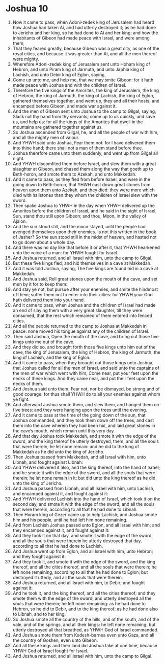 ﻿# Joshua 10
1. Now it came to pass, when Adoni-zedek king of Jerusalem had heard how Joshua had taken Ai, and had utterly destroyed it; as he had done to Jericho and her king, so he had done to Ai and her king; and how the inhabitants of Gibeon had made peace with Israel, and were among them; 
2. That they feared greatly, because Gibeon was a great city, as one of the royal cities, and because it was greater than Ai, and all the men thereof were mighty. 
3. Wherefore Adoni-zedek king of Jerusalem sent unto Hoham king of Hebron, and unto Piram king of Jarmuth, and unto Japhia king of Lachish, and unto Debir king of Eglon, saying, 
4. Come up unto me, and help me, that we may smite Gibeon: for it hath made peace with Joshua and with the children of Israel. 
5. Therefore the five kings of the Amorites, the king of Jerusalem, the king of Hebron, the king of Jarmuth, the king of Lachish, the king of Eglon, gathered themselves together, and went up, they and all their hosts, and encamped before Gibeon, and made war against it. 
6.  And the men of Gibeon sent unto Joshua to the camp to Gilgal, saying, Slack not thy hand from thy servants; come up to us quickly, and save us, and help us: for all the kings of the Amorites that dwell in the mountains are gathered together against us. 
7. So Joshua ascended from Gilgal, he, and all the people of war with him, and all the mighty men of valour. 
8.  And YHWH said unto Joshua, Fear them not: for I have delivered them into thine hand; there shall not a man of them stand before thee. 
9. Joshua therefore came unto them suddenly, and went up from Gilgal all night. 
10. And YHWH discomfited them before Israel, and slew them with a great slaughter at Gibeon, and chased them along the way that goeth up to Beth-horon, and smote them to Azekah, and unto Makkedah. 
11. And it came to pass, as they fled from before Israel, and were in the going down to Beth-horon, that YHWH cast down great stones from heaven upon them unto Azekah, and they died: they were more which died with hailstones than they whom the children of Israel slew with the sword. 
12.  Then spake Joshua to YHWH in the day when YHWH delivered up the Amorites before the children of Israel, and he said in the sight of Israel, Sun, stand thou still upon Gibeon; and thou, Moon, in the valley of Ajalon. 
13. And the sun stood still, and the moon stayed, until the people had avenged themselves upon their enemies. Is not this written in the book of Jasher? So the sun stood still in the midst of heaven, and hasted not to go down about a whole day. 
14. And there was no day like that before it or after it, that YHWH hearkened unto the voice of a man: for YHWH fought for Israel. 
15.  And Joshua returned, and all Israel with him, unto the camp to Gilgal. 
16. But these five kings fled, and hid themselves in a cave at Makkedah. 
17. And it was told Joshua, saying, The five kings are found hid in a cave at Makkedah. 
18. And Joshua said, Roll great stones upon the mouth of the cave, and set men by it for to keep them: 
19. And stay ye not, but pursue after your enemies, and smite the hindmost of them; suffer them not to enter into their cities: for YHWH your God hath delivered them into your hand. 
20. And it came to pass, when Joshua and the children of Israel had made an end of slaying them with a very great slaughter, till they were consumed, that the rest which remained of them entered into fenced cities. 
21. And all the people returned to the camp to Joshua at Makkedah in peace: none moved his tongue against any of the children of Israel. 
22. Then said Joshua, Open the mouth of the cave, and bring out those five kings unto me out of the cave. 
23. And they did so, and brought forth those five kings unto him out of the cave, the king of Jerusalem, the king of Hebron, the king of Jarmuth, the king of Lachish, and the king of Eglon. 
24. And it came to pass, when they brought out those kings unto Joshua, that Joshua called for all the men of Israel, and said unto the captains of the men of war which went with him, Come near, put your feet upon the necks of these kings. And they came near, and put their feet upon the necks of them. 
25. And Joshua said unto them, Fear not, nor be dismayed, be strong and of good courage: for thus shall YHWH do to all your enemies against whom ye fight. 
26. And afterward Joshua smote them, and slew them, and hanged them on five trees: and they were hanging upon the trees until the evening. 
27. And it came to pass at the time of the going down of the sun, that Joshua commanded, and they took them down off the trees, and cast them into the cave wherein they had been hid, and laid great stones in the cave’s mouth, which remain until this very day. 
28.  And that day Joshua took Makkedah, and smote it with the edge of the sword, and the king thereof he utterly destroyed, them, and all the souls that were therein; he let none remain: and he did to the king of Makkedah as he did unto the king of Jericho. 
29. Then Joshua passed from Makkedah, and all Israel with him, unto Libnah, and fought against Libnah: 
30. And YHWH delivered it also, and the king thereof, into the hand of Israel; and he smote it with the edge of the sword, and all the souls that were therein; he let none remain in it; but did unto the king thereof as he did unto the king of Jericho. 
31.  And Joshua passed from Libnah, and all Israel with him, unto Lachish, and encamped against it, and fought against it: 
32. And YHWH delivered Lachish into the hand of Israel, which took it on the second day, and smote it with the edge of the sword, and all the souls that were therein, according to all that he had done to Libnah. 
33.  Then Horam king of Gezer came up to help Lachish; and Joshua smote him and his people, until he had left him none remaining. 
34.  And from Lachish Joshua passed unto Eglon, and all Israel with him; and they encamped against it, and fought against it: 
35. And they took it on that day, and smote it with the edge of the sword, and all the souls that were therein he utterly destroyed that day, according to all that he had done to Lachish. 
36. And Joshua went up from Eglon, and all Israel with him, unto Hebron; and they fought against it: 
37. And they took it, and smote it with the edge of the sword, and the king thereof, and all the cities thereof, and all the souls that were therein; he left none remaining, according to all that he had done to Eglon; but destroyed it utterly, and all the souls that were therein. 
38.  And Joshua returned, and all Israel with him, to Debir; and fought against it: 
39. And he took it, and the king thereof, and all the cities thereof; and they smote them with the edge of the sword, and utterly destroyed all the souls that were therein; he left none remaining: as he had done to Hebron, so he did to Debir, and to the king thereof; as he had done also to Libnah, and to her king. 
40.  So Joshua smote all the country of the hills, and of the south, and of the vale, and of the springs, and all their kings: he left none remaining, but utterly destroyed all that breathed, as YHWH God of Israel commanded. 
41. And Joshua smote them from Kadesh-barnea even unto Gaza, and all the country of Goshen, even unto Gibeon. 
42. And all these kings and their land did Joshua take at one time, because YHWH God of Israel fought for Israel. 
43. And Joshua returned, and all Israel with him, unto the camp to Gilgal. 
